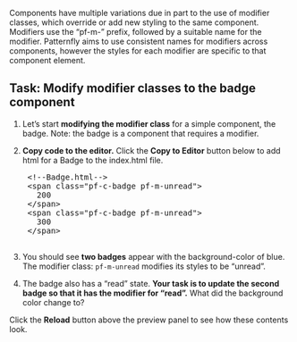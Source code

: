 
Components have multiple variations due in part to the use of modifier classes, which override or add new styling to the same component. Modifiers use the “pf-m-” prefix, followed by a suitable name for the modifier. Patternfly aims to use consistent names for modifiers across components, however the styles for each modifier are specific to that component element.

## Task: Modify modifier classes to the badge component
1) Let’s start <strong>modifying the modifier class</strong> for a simple component, the badge.
Note: the badge is a component that requires a modifier.

2) <strong>Copy code to the editor.</strong> 
Click the <strong>Copy to Editor</strong> button below to add html for a Badge to the index.html file.

    <pre class="file" data-filename="index.html" data-target="replace">
    &lt;!--Badge.html--&gt;
    &lt;span class=&quot;pf-c-badge pf-m-unread&quot;&gt;
      200
    &lt;/span&gt;
    &lt;span class=&quot;pf-c-badge pf-m-unread&quot;&gt;
      300
    &lt;/span&gt;
    </pre>

3) You should see <strong>two badges</strong> appear with the background-color of blue. The modifier class: `pf-m-unread` modifies its styles to be “unread”.

4) The badge also has a “read” state. <strong>Your task is to update the second badge so that it has the modifier for “read”.</strong> What did the background color change to?

Click the <strong>Reload</strong> button above the preview panel to see how these contents look.